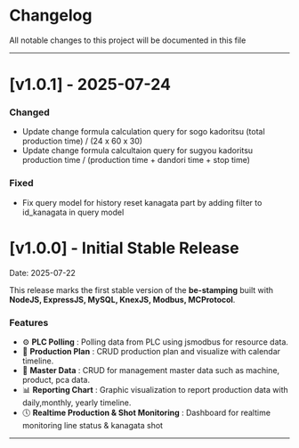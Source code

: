 # Changelog

All notable changes to this project will be documented in this file

---

# [v1.0.1] - 2025-07-24

### Changed

- Update change formula calculation query for sogo kadoritsu
  (total production time) / (24 x 60 x 30)
- Update change formula calcultaion query for sugyou kadoritsu
  production time / (production time + dandori time + stop time)

### Fixed

- Fix query model for history reset kanagata part by adding filter to id_kanagata in query model

# [v1.0.0] - Initial Stable Release

Date: 2025-07-22

This release marks the first stable version of the **be-stamping** built with **NodeJS, ExpressJS, MySQL, KnexJS, Modbus, MCProtocol**.

### Features

- ⚙ **PLC Polling** : Polling data from PLC using jsmodbus for resource data.
- 📅 **Production Plan** : CRUD production plan and visualize with calendar timeline.
- 📝 **Master Data** : CRUD for management master data such as machine, product, pca data.
- 📊 **Reporting Chart** : Graphic visualization to report production data with daily,monthly, yearly timeline.
- 🕔 **Realtime Production & Shot Monitoring** : Dashboard for realtime monitoring line status & kanagata shot

---
